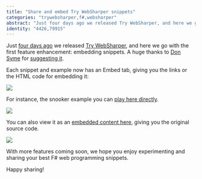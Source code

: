 ```yaml
---
title: "Share and embed Try WebSharper snippets"
categories: "trywebsharper,f#,websharper"
abstract: "Just four days ago we released Try WebSharper, and here we go with the first feature enhancement: embedding snippets. A huge thanks to Don Syme for suggesting it."
identity: "4426,79915"
---
```

Just [four days ago](/user/granicz/20150804-introducing-try-websharper.md) we released [Try WebSharper](http://try.websharper.com), and here we go with the first feature enhancement: embedding snippets. A huge thanks to [Don Syme](https://twitter.com/dsyme) for [suggesting it](https://twitter.com/dsyme/status/628624300661149696).

Each snippet and example now has an Embed tab, giving you the links or the HTML code for embedding it:

[![](http://i.imgur.com/Lm8lc1sl.png)](http://i.imgur.com/Lm8lc1s.png)

For instance, the snooker example you can [play here directly](http://try.websharper.com/cache-example/snooker).

![](http://i.imgur.com/zfCzmzFl.png)

You can also view it as an [embedded content here](http://try.websharper.com/embed-example/snooker), giving you the original source code.

[![](http://i.imgur.com/j8IRrwkl.png)](http://i.imgur.com/j8IRrwk.png)

With more features coming soon, we hope you enjoy experimenting and sharing your best F# web programming snippets.

Happy sharing!
